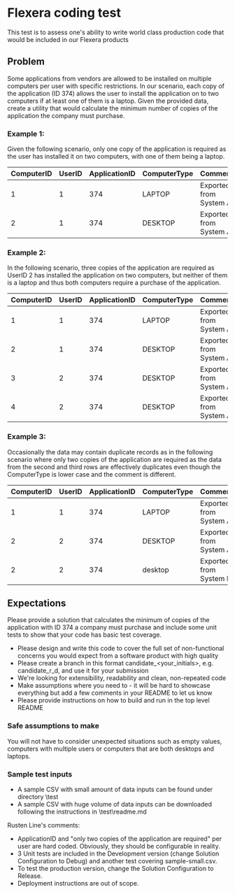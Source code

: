 # Flexera coding test
This test is to assess one's ability to write world class production code that would be included in our Flexera products 

## Problem

Some applications from vendors are allowed to be installed on multiple computers per user with specific restrictions. In our scenario, each copy of the application (ID 374) allows the user to install the application on to two computers if at least one of them is a laptop. Given the provided data, create a utility that would calculate the minimum number of copies of the application the company must purchase. 

### Example 1:

Given the following scenario,  only one copy of the application is required as the user has installed it on two computers, with one of them being a laptop. 
  
ComputerID  |   UserID  |    ApplicationID  |   ComputerType    |   Comment 
------------|-----------|-------------------|-------------------|----------
1           |   1       |   374             |   LAPTOP          |   Exported from System A 
2           |   1       |   374             |   DESKTOP         |   Exported from System A 


### Example 2:

In the following scenario, three copies of the application are required as UserID 2 has installed the application on two computers, but neither of them is a laptop and thus both computers require a purchase of the application. 

ComputerID  |   UserID  |    ApplicationID  |   ComputerType    |   Comment 
------------|-----------|-------------------|-------------------|----------
1           |   1       |   374             |   LAPTOP          |   Exported from System A 
2           |   1       |   374             |   DESKTOP         |   Exported from System A 
3           |   2       |   374             |   DESKTOP         |   Exported from System A 
4           |   2       |   374             |   DESKTOP         |   Exported from System A 

### Example 3:

Occasionally the data may contain duplicate records as in the following scenario where only two copies of the application are required as the data from the second and third rows are effectively duplicates even though the ComputerType is lower case and the comment is different.    

ComputerID  |   UserID  |    ApplicationID  |   ComputerType    |   Comment 
------------|-----------|-------------------|-------------------|----------
1           |   1       |   374             |   LAPTOP          |   Exported from System A 
2           |   2       |   374             |   DESKTOP         |   Exported from System A 
2           |   2       |   374             |   desktop         |   Exported from System B

## Expectations
Please provide a solution that calculates the minimum of copies of the application with ID 374 a company must purchase and include some unit tests to show that your code has basic test coverage. 

- Please design and write this code to cover the full set of non-functional concerns you would expect from a software product with high quality 
- Please create a branch in this format candidate_<your_initials>, e.g. candidate_r_d, and use it for your submission 
- We're looking for extensibility, readability and clean, non-repeated code
- Make assumptions where you need to - it will be hard to showcase everything but add a few comments in your README to let us know
- Please provide instructions on how to build and run in the top level README

### Safe assumptions to make
You will not have to consider unexpected situations such as empty values, computers with multiple users or computers that are both desktops and laptops.

### Sample test inputs
- A sample CSV with small amount of data inputs can be found under directory \test
- A sample CSV with huge volume of data inputs can be downloaded following the instructions in \test\readme.md

Rusten Line's comments:
- ApplicationID and "only two copies of the application are required" per user are hard coded. Obviously, they should be configurable in reality.
- 3 Unit tests are included in the Development version (change Solution Configuration to Debug) and another test covering sample-small.csv.
- To test the production version, change the Solution Configuration to Release.
- Deployment instructions are out of scope.
